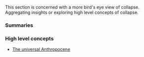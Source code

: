 This section is concerned with a more bird's eye view of collapse. Aggregating insights or exploring high level concepts of collapse. 

### Summaries


### High level concepts
* [The universal Anthropocene](https://florianjehn.github.io/Societal-Collapse-Living-Literature-Review/2022-04-26-anthropocene/)
